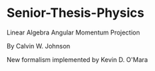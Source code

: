# Senior-Thesis-Physics
Linear Algebra Angular Momentum Projection

By Calvin W. Johnson

New formalism implemented by Kevin D. O'Mara
